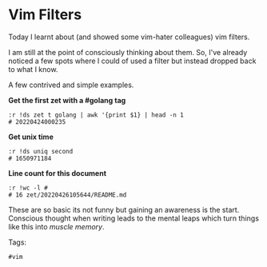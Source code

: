 # Vim Filters

Today I learnt about (and showed some vim-hater colleagues) vim filters.

I am still at the point of consciously thinking about them. So, I've already noticed 
a few spots where I could of used a filter but instead dropped back to what I know.

A few contrived and simple examples.

**Get the first zet with a #golang tag**

```vim
:r !ds zet t golang | awk '{print $1} | head -n 1
# 20220424000235
```

**Get unix time**

```vim
:r !ds uniq second
# 1650971184
```

**Line count for this document**

```vim
:r !wc -l #
# 16 zet/20220426105644/README.md
```

These are so basic its not funny but gaining an awareness is the start. Conscious thought when
writing leads to the mental leaps which turn things like this into *muscle memory*.

Tags:

    #vim
